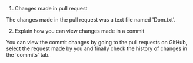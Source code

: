 1. Changes made in pull request

The changes made in the pull request was a text file named 'Dom.txt'.

2. Explain how you can view changes made in a commit

You can view the commit changes by going to the pull requests on GitHub, select the request made by you and finally check the history of changes in the 'commits' tab.